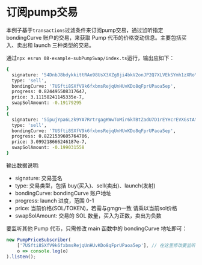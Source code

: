 # 订阅pump交易

本例子基于`transactions`过滤条件来订阅pump交易，通过监听指定 bondingCurve 账户的交易，来获取 Pump 代币的价格变动信息。主要包括买入、卖出和 launch 三种类型的交易。

通过`npx esrun 08-example-subPumpSwap/index.ts`运行，输出应如下：

```bash
{
  signature: '54DnbJ8bdykkittRAo98UsX3XZg8ji4bkV2onJP2Q7XLVEkSYmh1zXRoYrfMZyV32z47Q56dFxm4jdTC2DK3fLj7',
  type: 'sell',
  bondingCurve: '7USfti8SXfV9k6fxbmsRejqUnHUvKDo8qFprUPaoa5ep',
  progress: 0.824495508317647,
  price: 3.11158241145335e-7,
  swapSolAmount: -0.19179295
}
{
  signature: '5ipujYpa6Lzk9YA7RrtrgagKWwToMir6kTBtZadU7D1rEYHcrEVXGstAtfV7qinWxsUrhavrE9VwfUdDKcCvdYh6',
  type: 'sell',
  bondingCurve: '7USfti8SXfV9k6fxbmsRejqUnHUvKDo8qFprUPaoa5ep',
  progress: 0.8221539605764706,
  price: 3.099218666246187e-7,
  swapSolAmount: -0.199031558
}
```

输出数据说明:

- signature: 交易签名
- type: 交易类型，包括 buy(买入)、sell(卖出)、launch(发射)
- bondingCurve: bondingCurve 账户地址
- progress: launch 进度，范围 0-1
- price: 当前价格(SOL/TOKEN)，若需与gmgn一致 请乘以当前sol价格
- swapSolAmount: 交易的 SOL 数量，买入为正数，卖出为负数

要监听其他 Pump 代币，只需修改 main 函数中的 bondingCurve 地址即可：
```typescript
new PumpPriceSubscriber(
    ['7USfti8SXfV9k6fxbmsRejqUnHUvKDo8qFprUPaoa5ep'], // 在这里修改要监听的 bondingCurve 地址
    o => console.log(o)
).listen();
```